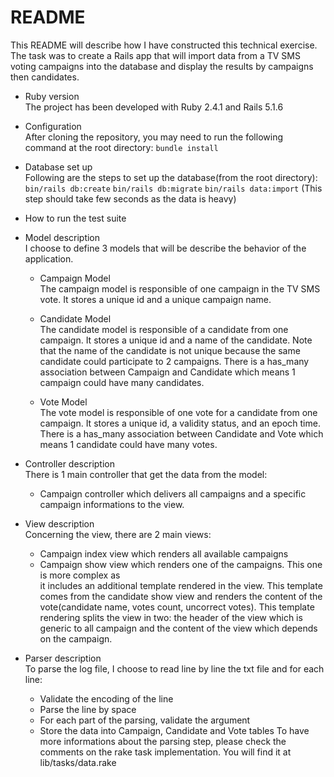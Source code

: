 # README

This README will describe how I have constructed this technical exercise.
The task was to create a Rails app that will import data from a TV SMS voting campaigns into the
database and display the results by campaigns then candidates.

* Ruby version  
The project has been developed with Ruby 2.4.1 and Rails 5.1.6

* Configuration  
After cloning the repository, you may need to run the following command at the root directory:
```bundle install```

* Database set up  
Following are the steps to set up the database(from the root directory):
```bin/rails db:create```
```bin/rails db:migrate```
```bin/rails data:import``` (This step should take few seconds as the data is heavy)

* How to run the test suite


* Model description  
I choose to define 3 models that will be describe the behavior of the application.
	* Campaign Model  
	The campaign model is responsible of one campaign in the TV SMS vote.
	It stores a unique id and a unique campaign name.

	* Candidate Model  
	The candidate model is responsible of a candidate from one campaign.
	It stores a unique id and a name of the candidate.
	Note that the name of the candidate is not unique  because the same candidate 
	could participate to 2 campaigns.
	There is a has_many association between Campaign and Candidate which means
	1 campaign could have many candidates.

	* Vote Model  
	The vote model is responsible of one vote for a candidate from one campaign.
	It stores a unique id, a validity status, and an epoch time.
	There is a has_many association between Candidate and Vote which means 1 candidate
	could have many votes.

* Controller description  
There is 1 main controller that get the data from the model:
	* Campaign controller which delivers all campaigns and a specific campaign informations to the view.

* View description  
Concerning the view, there are 2 main views:
	* Campaign index view which renders all available campaigns  
	* Campaign show view which renders one of the campaigns. This one is more complex as  
	it includes an additional template rendered in the view. This template comes from the candidate
	show view and renders the content of the vote(candidate name, votes count, uncorrect votes). This template
	rendering splits the view in two: the header of the view which is generic to all campaign and the content of the view which depends on the campaign.

* Parser description  
To parse the log file, I choose to read line by line the txt file and for each line:
	* Validate the encoding of the line
	* Parse the line by space
	* For each part of the parsing, validate the argument
	* Store the data into Campaign, Candidate and Vote tables
To have more informations about the parsing step, please check the comments on the rake task implementation.
You will find it at lib/tasks/data.rake